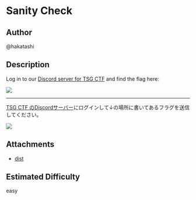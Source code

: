 # Sanity Check

## Author

@hakatashi

## Description

<!-- ここに英語の問題文を書く -->

Log in to our [Discord server for TSG CTF](https://discord.gg/xJn7v62) and find the flag here:

![](https://i.imgur.com/qwJiplJ.png)

---

<!-- ここに日本語の問題文を書く -->

[TSG CTF のDiscordサーバー](https://discord.gg/xJn7v62)にログインして↓の場所に書いてあるフラグを送信してください。

![](https://i.imgur.com/qwJiplJ.png)

## Attachments

<!-- 添付ファイルのリストを書いてください。tar.gzなどで固めて配布する場合はディレクトリへのリンクを貼ってください。 -->

* [dist](dist)

## Estimated Difficulty

<!-- easy, easy-med, med, med-hard, hard -->

easy
